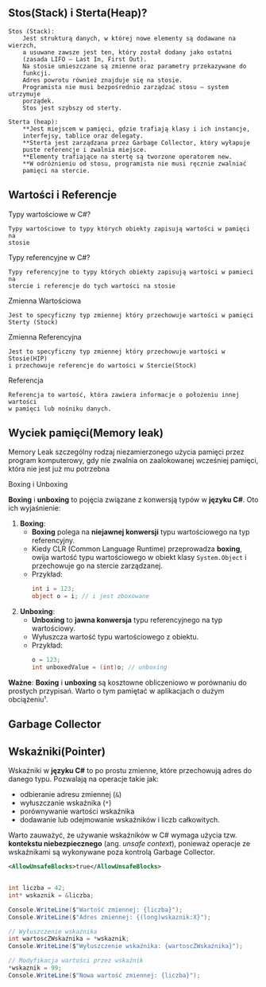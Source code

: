 ﻿## Stos(Stack) i Sterta(Heap)?
```
Stos (Stack):
    Jest strukturą danych, w której nowe elementy są dodawane na wierzch,
    a usuwane zawsze jest ten, który został dodany jako ostatni 
    (zasada LIFO – Last In, First Out).
    Na stosie umieszczane są zmienne oraz parametry przekazywane do 
    funkcji.
    Adres powrotu również znajduje się na stosie.
    Programista nie musi bezpośrednio zarządzać stosu – system utrzymuje 
    porządek.
    Stos jest szybszy od sterty.

Sterta (heap):
    **Jest miejscem w pamięci, gdzie trafiają klasy i ich instancje, 
    interfejsy, tablice oraz delegaty.
    **Sterta jest zarządzana przez Garbage Collector, który wyłapuje 
    puste referencje i zwalnia miejsce.
    **Elementy trafiające na stertę są tworzone operatorem new.
    **W odróżnieniu od stosu, programista nie musi ręcznie zwalniać 
    pamięci na stercie.
```
## Wartości i Referencje
Typy wartościowe w C#?
```
Typy wartościowe to typy których obiekty zapisują wartości w pamięci na
stosie
```
Typy referencyjne w C#?
```
Typy referencyjne to typy których obiekty zapisują wartości w pamieci na
stercie i referencje do tych wartości na stosie
```
Zmienna Wartościowa
```
Jest to specyficzny typ zmiennej który przechowuje wartości w pamięci
Sterty (Stock)
```
Zmienna Referencyjna
```
Jest to specyficzny typ zmiennej który przechowuje wartości w Stosie(HIP)
i przechowuje referencje do wartości w Stercie(Stock)
```
Referencja
```
Referencja to wartość, która zawiera informacje o położeniu innej wartości
w pamięci lub nośniku danych.
```

## Wyciek pamięci(Memory leak)
Memory Leak
szczególny rodzaj niezamierzonego użycia pamięci przez program komputerowy, gdy nie zwalnia on zaalokowanej wcześniej pamięci, która nie jest już mu potrzebna

Boxing i Unboxing

**Boxing** i **unboxing** to pojęcia związane z konwersją typów w **języku C#**. Oto ich wyjaśnienie:

1. **Boxing**:
   - **Boxing** polega na **niejawnej konwersji** typu wartościowego na typ referencyjny.
   - Kiedy CLR (Common Language Runtime) przeprowadza **boxing**, owija wartość typu wartościowego w obiekt klasy `System.Object` i przechowuje go na stercie zarządzanej.
   - Przykład:
     ```csharp
     int i = 123;
     object o = i; // i jest zboxowane
     ```
2. **Unboxing**:
   - **Unboxing** to **jawna konwersja** typu referencyjnego na typ wartościowy.
   - Wyłuszcza wartość typu wartościowego z obiektu.
   - Przykład:
     ```csharp
     o = 123;
     int unboxedValue = (int)o; // unboxing
     ```
**Ważne**: **Boxing** i **unboxing** są kosztowne obliczeniowo w porównaniu do prostych przypisań. Warto o tym pamiętać w aplikacjach o dużym obciążeniu¹.

## Garbage Collector

## Wskaźniki(Pointer)
Wskaźniki w **języku C#** to po prostu zmienne, które przechowują adres do danego typu. Pozwalają na operacje takie jak:
 - odbieranie adresu zmiennej (`&`)
 - wyłuszczanie wskaźnika (`*`)
 - porównywanie wartości wskaźnika
 - dodawanie lub odejmowanie wskaźników i liczb całkowitych. 

Warto zauważyć, że używanie wskaźników w C# wymaga użycia tzw. **kontekstu niebezpiecznego** (ang. *unsafe context*), ponieważ operacje ze wskaźnikami są wykonywane poza kontrolą Garbage Collector.
```XML
<AllowUnsafeBlocks>true</AllowUnsafeBlocks>
```
```csharp

int liczba = 42;
int* wskaznik = &liczba;

Console.WriteLine($"Wartość zmiennej: {liczba}");
Console.WriteLine($"Adres zmiennej: {(long)wskaznik:X}");

// Wyłuszczenie wskaźnika
int wartoscZWskaźnika = *wskaznik;
Console.WriteLine($"Wyłuszczenie wskaźnika: {wartoscZWskaźnika}");

// Modyfikacja wartości przez wskaźnik
*wskaznik = 99;
Console.WriteLine($"Nowa wartość zmiennej: {liczba}");

```